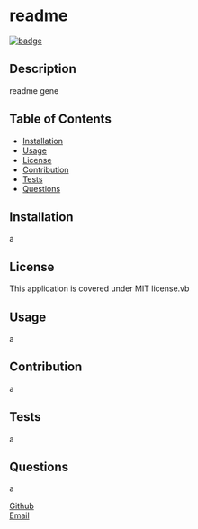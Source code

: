 <h1>readme </h1>

[![badge](https://img.shields.io/badge/license-MIT-yellowgreen)](https://opensource.org/licenses/MIT)<br>

## Description
  readme gene

## Table of Contents
  - [Installation](#Installation)
  - [Usage](#Usage)
  - [License](#License)
  - [Contribution](#Contribution)
  - [Tests](#Tests) 
  - [Questions](#Questions)
  
## Installation
  a

## License
  This application is covered under MIT license.vb 

## Usage
  a

## Contribution
  a

## Tests
  a

## Questions
  a

  [Github](https://github.com/anushaselvan) <br>
  [Email](mailto:anushaselvan@gmail.com)  